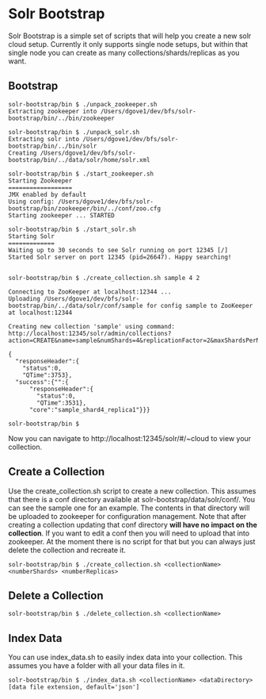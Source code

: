 # Solr Bootstrap

Solr Bootstrap is a simple set of scripts that will help you create a new solr cloud setup. Currently it only supports single node setups, but within that single node you can create as many collections/shards/replicas as you want.

## Bootstrap
```
solr-bootstrap/bin $ ./unpack_zookeeper.sh
Extracting zookeeper into /Users/dgove1/dev/bfs/solr-bootstrap/bin/../bin/zookeeper

solr-bootstrap/bin $ ./unpack_solr.sh
Extracting solr into /Users/dgove1/dev/bfs/solr-bootstrap/bin/../bin/solr
Creating /Users/dgove1/dev/bfs/solr-bootstrap/bin/../data/solr/home/solr.xml

solr-bootstrap/bin $ ./start_zookeeper.sh
Starting Zookeeper
==================
JMX enabled by default
Using config: /Users/dgove1/dev/bfs/solr-bootstrap/bin/zookeeper/bin/../conf/zoo.cfg
Starting zookeeper ... STARTED

solr-bootstrap/bin $ ./start_solr.sh
Starting Solr
=============
Waiting up to 30 seconds to see Solr running on port 12345 [/]
Started Solr server on port 12345 (pid=26647). Happy searching!


solr-bootstrap/bin $ ./create_collection.sh sample 4 2

Connecting to ZooKeeper at localhost:12344 ...
Uploading /Users/dgove1/dev/bfs/solr-bootstrap/bin/../data/solr/conf/sample for config sample to ZooKeeper at localhost:12344

Creating new collection 'sample' using command:
http://localhost:12345/solr/admin/collections?action=CREATE&name=sample&numShards=4&replicationFactor=2&maxShardsPerNode=8&collection.configName=sample

{
  "responseHeader":{
    "status":0,
    "QTime":3753},
  "success":{"":{
      "responseHeader":{
        "status":0,
        "QTime":3531},
      "core":"sample_shard4_replica1"}}}

solr-bootstrap/bin $
```

Now you can navigate to http://localhost:12345/solr/#/~cloud to view your collection. 

## Create a Collection
Use the create_collection.sh script to create a new collection. This assumes that there is a conf directory available at solr-bootstrap/data/solr/conf/<collectionName>. You can see the sample one for an example. The contents in that directory will be uploaded to zookeeper for configuration management. Note that after creating a collection updating that conf directory **will have no impact on the collection**. If you want to edit a conf then you will need to upload that into zookeeper. At the moment there is no script for that but you can always just delete the collection and recreate it.

```
solr-bootstrap/bin $ ./create_collection.sh <collectionName> <numberShards> <numberReplicas>
```

## Delete a Collection
```
solr-bootstrap/bin $ ./delete_collection.sh <collectionName>
```

## Index Data
You can use index_data.sh to easily index data into your collection. This assumes you have a folder with all your data files in it.
```
solr-bootstrap/bin $ ./index_data.sh <collectionName> <dataDirectory> [data file extension, default='json']
```